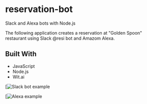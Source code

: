 # reservation-bot

Slack and Alexa bots with Node.js

The following application creates a reservation at "Golden Spoon" restaurant using Slack @resi bot and Amazom Alexa.

## Built With

<ul>
    <li>JavaScript</li>
    <li>Node.js</li>
    <li>Wit.ai</li>
</ul>

[![Slack bot example](https://youtu.be/Ux4F-2B33Pg)

[![Alexa example](https://youtu.be/kU1B_XWFvz8)
